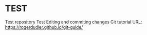 # TEST
Test repository
Test Editing and commiting changes
Git tutorial URL: https://rogerdudler.github.io/git-guide/
